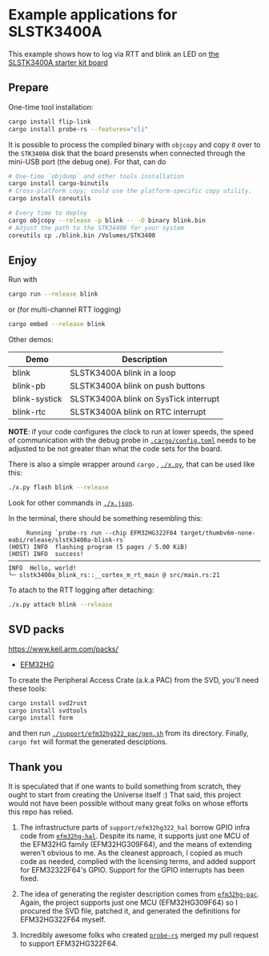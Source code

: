 # Example applications for SLSTK3400A

This example shows how to log via RTT and blink an LED on
[the SLSTK3400A starter kit board](https://www.silabs.com/development-tools/mcu/32-bit/efm32hg-starter-kit)

## Prepare

One-time tool installation:

```sh
cargo install flip-link
cargo install probe-rs --features="cli"
```

It is possible to process the compiled binary with `objcopy` and copy it over to the `STK3400A` disk
that the board presensts when connected through the mini-USB port (the debug one). For that, can do

```sh
# One-time `objdump` and other tools installation
cargo install cargo-binutils
# Cross-platform copy; could use the platform-specific copy utility.
cargo install coreutils

# Every time to deploy
cargo objcopy --release -p blink -- -O binary blink.bin
# Adjust the path to the STK34400 for your system
coreutils cp ./blink.bin /Volumes/STK3400
```

## Enjoy

Run with

```sh
cargo run --release blink
```

or (for multi-channel RTT logging)

```sh
cargo embed --release blink
```

Other demos:

Demo | Description
--- | ---
blink | SLSTK3400A blink in a loop
blink-pb | SLSTK3400A blink on push buttons
blink-systick | SLSTK3400A blink on SysTick interrupt
blink-rtc | SLSTK3400A blink on RTC interrupt

**NOTE**: if your code configures the clock to run at lower speeds, the speed of
communication with the debug probe in [`.cargo/config.toml`](.cargo/config.toml)
needs to be adjusted to be not greater than what the code sets for the board.

There is also a simple wrapper around `cargo` , [`./x.py`](./x.py), that can be used like this:

```sh
./x.py flash blink --release
```

Look for other commands in [`./x.json`](./x.json).

In the terminal, there should be something resembling this:

```text
     Running `probe-rs run --chip EFM32HG322F64 target/thumbv6m-none-eabi/release/slstk3400a-blink-rs`
(HOST) INFO  flashing program (5 pages / 5.00 KiB)
(HOST) INFO  success!
────────────────────────────────────────────────────────────────────────────────
INFO  Hello, world!
└─ slstk3400a_blink_rs::__cortex_m_rt_main @ src/main.rs:21
```

To atach to the RTT logging after detaching:

```sh
./x.py attach blink --release
```

## SVD packs

https://www.keil.arm.com/packs/

* [EFM32HG](https://www.silabs.com/documents/public/cmsis-packs/SiliconLabs.GeckoPlatform_EFM32HG_DFP.4.3.0.pack)

To create the Peripheral Access Crate (a.k.a PAC) from the SVD, you'll need these tools:

```sh
cargo install svd2rust
cargo install svdtools
cargo install form
```

and then run [`./support/efm32hg322_pac/gen.sh`](./support/efm32hg322_pac/gen.sh) from its directory.
Finally, `cargo fmt` will format the generated desciptions.

## Thank you

It is speculated that if one wants to build something from scratch, they ought to start from creating the Universe itself :)
That said, this project would not have been possible without many great folks on whose efforts this repo has relied.

1. The infrastructure parts of `support/efm32hg322_hal` borrow GPIO infra code from [`efm32hg-hal`](https://github.com/fudanchii/efm32hg-hal).
   Despite its name, it supports just one MCU of the EFM32HG family (EFM32HG309F64), and the means of extending weren't obvious to me.
   As the cleanest approach, I copied as much code as needed, complied with the licensing terms, and added support for EFM32322F64's GPIO.
   Support for the GPIO interrupts has been fixed.

2. The idea of generating the register description comes from [`efm32hg-pac`](https://github.com/em32-rs/efm32hg-pac). Again,
   the project supports just one MCU (EFM32HG309F64) so I procured the SVD file, patched it, and generated the definitions for
   EFM32HG322F64 myself.

3. Incredibly awesome folks who created [`probe-rs`](https://github.com/probe-rs/probe-rs) merged my pull request to support
   EFM32HG322F64.
